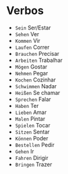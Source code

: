 # Verbos

-   `Sein` Ser/Estar
-   `Sehen` Ver
-   `Kommen` Vir
-   `Laufen` Correr
-   `Brauchen` Precisar
-   `Arbeiten` Trabalhar
-   `Mögen` Gostar
-   `Nehmen` Pegar
-   `Kochen` Cozinhar
-   `Schwimmen` Nadar
-   `Heißen` Se chamar
-   `Sprechen` Falar
-   `Haben` Ter
-   `Lieben` Amar
-   `Malen` Pintar
-   `Spielen` Tocar
-   `Sitzen` Sentar
-   `Können` Poder
-   `Bestellen` Pedir
-   `Gehen` Ir
-   `Fahren` Dirigir
-   `Bringen` Trazer
